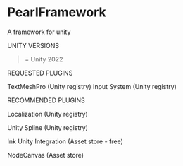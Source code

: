 # PearlFramework
A framework for unity

UNITY VERSIONS

>= Unity 2022



REQUESTED PLUGINS

TextMeshPro (Unity registry)
Input System (Unity registry)



RECOMMENDED PLUGINS

Localization (Unity registry)

Unity Spline (Unity registry)

Ink Unity Integration (Asset store - free)

NodeCanvas (Asset store)

